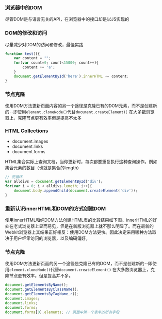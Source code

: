 ### 浏览器中的DOM
尽管DOM是与语言无关的API，在浏览器中的接口却是以JS实现的

### DOM的修改和访问
尽量减少对DOM的访问和修改，最佳实践
```js
function test(){
	var content = "";
	for(var count=0; count<15000; count++){
		content += 'a';
	}
	document.getElementById('here').innerHTML += content;
}
```

### 节点克隆
使用DOM方法更新页面内容的另一个途径是克隆已有的DOM元素，而不是创建新的--即使用`element.cloneNode()`代替`document.createElement()`
在大多数浏览器上，克隆节点更有效率但是提高不太多

### HTML Collections
- document.images
- document.links
- document.forms

HTML集合实际上查询文档，当你更新时，每次都要重复执行这种查询操作。例如集合元素的数目（也就是集合的length）
```js
// 死循环
var alldivs = document.getElementById('div');
for(var i = 0; i < alldivs.length; i++){
	document.body.appendChild(document.createElement('div'));
}
```

### 重新认识innerHTML和DOM的方式创建DOM
使用innerHTML和纯DOM方法创建HTML表的比较结果如下图。innerHTML的好处在老式浏览器上显而易见，但是在新版浏览器上就不那么明显了。而在最新的Webkit浏览器上其结果正好相反：使用DOM方法更快。因此决定采用哪种方法取决于用户经常访问的浏览器，以及编码偏好。

### 节点克隆
使用DOM方法更新页面的另一个途径是克隆已有的DOM，而不是创建新的--即使用`element.cloneNode()`代替`document.createElement()`
在大多数浏览器上，克隆节点更有效率，但是提高并不多。

```js
document.getElementsByName();
document.getElementsByClassName();
document.getElementsByTagName_r();
document.images;
document.links;
document.forms;
document.forms[0].elements; // 页面中第一个表单的所有字段
```

